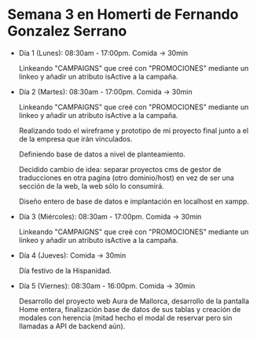 # Semana 3 en Homerti de Fernando Gonzalez Serrano

- Día 1 (Lunes):
08:30am - 17:00pm.
Comida -> 30min

    Linkeando "CAMPAIGNS" que creé con "PROMOCIONES" mediante un linkeo y añadir un atributo isActive a la campaña.

- Día 2 (Martes):
08:30am - 17:00pm.
Comida -> 30min

    Linkeando "CAMPAIGNS" que creé con "PROMOCIONES" mediante un linkeo y añadir un atributo isActive a la campaña.

    Realizando todo el wireframe y prototipo de mi proyecto final junto
a el de la empresa que irán vinculados.

    Definiendo base de datos a nivel de planteamiento.

    Decidido cambio de idea: separar proyectos cms de gestor de traducciones
en otra pagina (otro dominio/host) en vez de ser una sección de la web,
la web sólo lo consumirá.

    Diseño entero de base de datos e implantación en localhost en xampp.

- Día 3 (Miércoles):
08:30am - 17:00pm.
Comida -> 30min

    Linkeando "CAMPAIGNS" que creé con "PROMOCIONES" mediante un linkeo y añadir un atributo isActive a la campaña.

- Día 4 (Jueves):
Comida -> 30min

    Día festivo de la Hispanidad.

- Día 5 (Viernes):
08:30am - 16:00pm.
Comida -> 30min

    Desarrollo del proyecto web Aura de Mallorca, desarrollo de la pantalla Home entera, finalización base de datos de sus tablas y creación de modales con herencia (mitad hecho el modal de reservar pero sin llamadas a API de backend aún).
